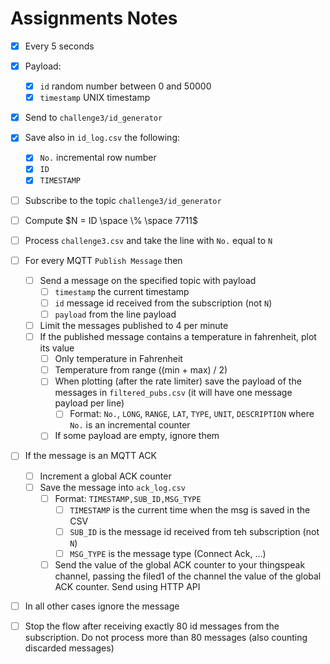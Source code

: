 # Assignments Notes


- [x] Every 5 seconds
- [x] Payload:
  - [x] `id` random number between 0 and 50000
  - [x] `timestamp` UNIX timestamp
- [x] Send to `challenge3/id_generator`
- [x] Save also in `id_log.csv` the following:
  - [x] `No.` incremental row number
  - [x] `ID`
  - [x] `TIMESTAMP`

- [ ] Subscribe to the topic `challenge3/id_generator`
- [ ] Compute $N = ID \space \% \space 7711$
- [ ] Process `challenge3.csv` and take the line with `No.` equal to `N`
- [ ] For every MQTT `Publish Message` then
  - [ ] Send a message on the specified topic with payload
    - [ ] `timestamp` the current timestamp
    - [ ] `id` message id received from the subscription (not `N`)
    - [ ] `payload` from the line payload
  - [ ] Limit the messages published to 4 per minute
  - [ ] If the published message contains a temperature in fahrenheit, plot its value
    - [ ] Only temperature in Fahrenheit
    - [ ] Temperature from range ((min + max) / 2)
    - [ ] When plotting (after the rate limiter) save the payload of the messages in `filtered_pubs.csv` (it will have one message payload per line)
      - [ ] Format: `No.`, `LONG`, `RANGE`, `LAT`, `TYPE`, `UNIT`, `DESCRIPTION` where `No.` is an incremental counter
    - [ ] If some payload are empty, ignore them
- [ ] If the message is an MQTT ACK
  - [ ] Increment a global ACK counter
  - [ ] Save the message into `ack_log.csv`
    - [ ] Format: `TIMESTAMP,SUB_ID,MSG_TYPE`
      - [ ] `TIMESTAMP`  is the current time when the msg is saved in the CSV
      - [ ] `SUB_ID` is the message id received from teh subscription (not `N`)
      - [ ] `MSG_TYPE` is the message type (Connect Ack, ...)
    - [ ] Send the value of the global ACK counter to your thingspeak channel, passing the filed1 of the channel the value of the global ACK counter. Send using HTTP API
- [ ] In all other cases ignore the message

- [ ] Stop the flow after receiving exactly 80 id messages from the subscription. Do not process more than 80 messages (also counting discarded messages)
